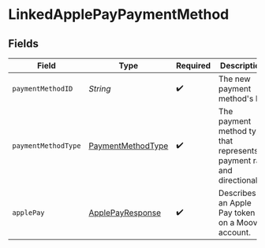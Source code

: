 # LinkedApplePayPaymentMethod


## Fields

| Field                                                                     | Type                                                                      | Required                                                                  | Description                                                               |
| ------------------------------------------------------------------------- | ------------------------------------------------------------------------- | ------------------------------------------------------------------------- | ------------------------------------------------------------------------- |
| `paymentMethodID`                                                         | *String*                                                                  | :heavy_check_mark:                                                        | The new payment method's ID.                                              |
| `paymentMethodType`                                                       | [PaymentMethodType](../../models/components/PaymentMethodType.md)         | :heavy_check_mark:                                                        | The payment method type that represents a payment rail and directionality |
| `applePay`                                                                | [ApplePayResponse](../../models/components/ApplePayResponse.md)           | :heavy_check_mark:                                                        | Describes an Apple Pay token on a Moov account.                           |